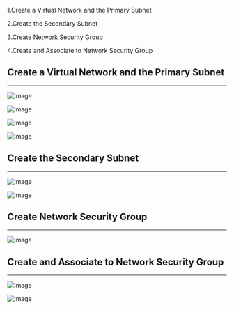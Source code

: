 



1.Create a Virtual Network and the Primary Subnet

2.Create the Secondary Subnet

3.Create Network Security Group

4.Create and Associate to Network Security Group







## Create a Virtual Network and the Primary Subnet

-----------------------------------------------------------------------------------------------------

![image](https://user-images.githubusercontent.com/33985509/103044671-b124aa80-4581-11eb-8ea1-ff252dae04c4.png)

![image](https://user-images.githubusercontent.com/33985509/103044731-ec26de00-4581-11eb-9ccd-1aaaf5ac6ed3.png)

![image](https://user-images.githubusercontent.com/33985509/103044741-fcd75400-4581-11eb-9eb4-8a9042471b2f.png)

![image](https://user-images.githubusercontent.com/33985509/103044745-06f95280-4582-11eb-9794-3434f9fb7726.png)



## Create the Secondary Subnet

-----------------------------------------------------------------------------------------------------

![image](https://user-images.githubusercontent.com/33985509/103044774-30b27980-4582-11eb-9e08-86acbe327259.png)

![image](https://user-images.githubusercontent.com/33985509/103044798-5049a200-4582-11eb-8b7e-9a52f14cea44.png)



## Create Network Security Group

-------------------------------------------------------------------------------------------------------

![image](https://user-images.githubusercontent.com/33985509/103044881-9a328800-4582-11eb-8303-22dbc7aba443.png)
 

## Create and Associate to Network Security Group

-------------------------------------------------------------------------------------------------------



![image](https://user-images.githubusercontent.com/33985509/103044931-c9e19000-4582-11eb-8862-f9fd0cd4a2c4.png)

![image](https://user-images.githubusercontent.com/33985509/103045059-4d02e600-4583-11eb-84cc-a358358c38a4.png)

